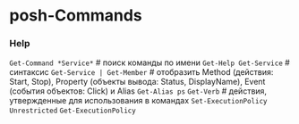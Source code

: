 # posh-Commands

### Help
`Get-Command *Service*` # поиск команды по имени
`Get-Help Get-Service` # синтаксис
`Get-Service | Get-Member` # отобразить Method (действия: Start, Stop), Property (объекты вывода: Status, DisplayName), Event (события объектов: Click) и Alias
`Get-Alias ps`
`Get-Verb` # действия, утвержденные для использования в командах
`Set-ExecutionPolicy Unrestricted`
`Get-ExecutionPolicy`
